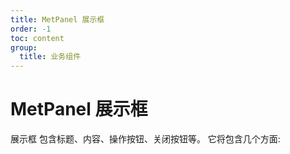 ```yaml
---
title: MetPanel 展示框
order: -1
toc: content
group:
  title: 业务组件
---
```


# MetPanel 展示框

展示框 包含标题、内容、操作按钮、关闭按钮等。
它将包含几个方面:
